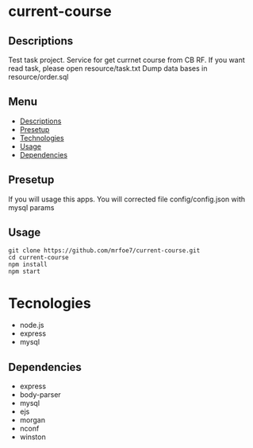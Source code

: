 current-course
=======================

## Descriptions
Test task project. Service for get currnet course from CB RF.
If you want read task, please open resource/task.txt
Dump data bases in resource/order.sql

## Menu

- [Descriptions](#Descriptions)
- [Presetup](#Presetup)
- [Technologies](#Technologies)
- [Usage](#Usage)
- [Dependencies](#Dependencies)

## Presetup

If you will usage this apps. You will corrected file config/config.json with mysql params

## Usage

```
git clone https://github.com/mrfoe7/current-course.git
cd current-course
npm install
npm start
```

# Tecnologies

* node.js
* express
* mysql


## Dependencies

* express
* body-parser
* mysql
* ejs
* morgan
* nconf
* winston
